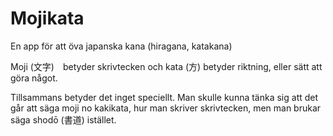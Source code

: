 # Mojikata

En app för att öva japanska kana (hiragana, katakana)

Moji (文字)　betyder skrivtecken och kata (方) betyder riktning,
 eller sätt att göra något.

Tillsammans betyder det inget speciellt. Man skulle kunna tänka sig
att det går att säga moji no kakikata, hur man skriver skrivtecken,
men man brukar säga shodō (書道) istället.

